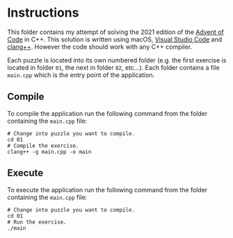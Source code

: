 # Instructions

This folder contains my attempt of solving the 2021 edition of the [Advent of Code](https://adventofcode.com/2021) in C++. This solution is written using macOS, [Visual Studio Code](https://code.visualstudio.com) and [clang++](https://clang.llvm.org/). However the code should work with any C++ compiler.

Each puzzle is located into its own numbered folder (e.g. the first exercise is located in folder `01`, the next in folder `02`, etc...). Each folder contains a file `main.cpp` which is the entry point of the application.

## Compile

To compile the application run the following command from the folder containing the `main.cpp` file:

```shell
# Change into puzzle you want to compile.
cd 01
# Compile the exercise.
clang++ -g main.cpp -o main
```

## Execute

To execute the application run the following command from the folder containing the `main.cpp` file:

```shell
# Change into puzzle you want to compile.
cd 01
# Run the exercise.
./main
```